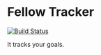 # Fellow Tracker

[![Build Status](https://travis-ci.org/uncollege/fellow_tracker.svg?branch=master)](https://travis-ci.org/uncollege/fellow_tracker)

It tracks your goals.
